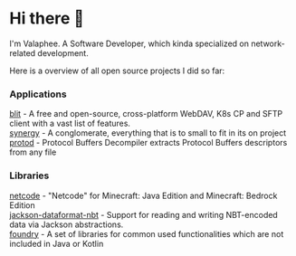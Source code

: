 # Hi there 👋

I'm Valaphee. A Software Developer, which kinda specialized on network-related development.

Here is a overview of all open source projects I did so far:

### Applications
[blit](https://github.com/valaphee/blit) - A free and open-source, cross-platform WebDAV, K8s CP and SFTP client with a vast list of features.<br>
[synergy](https://github.com/valaphee/synergy) - A conglomerate, everything that is to small to fit in its on project<br>
[protod](https://github.com/valaphee/protod) - Protocol Buffers Decompiler extracts Protocol Buffers descriptors from any file

### Libraries
[netcode](https://github.com/valaphee/netcode) - "Netcode" for Minecraft: Java Edition and Minecraft: Bedrock Edition<br>
[jackson-dataformat-nbt](https://github.com/valaphee/jackson-dataformat-nbt) - Support for reading and writing NBT-encoded data via Jackson abstractions.<br>
[foundry](https://github.com/valaphee/foundry) - A set of libraries for common used functionalities which are not included in Java or Kotlin
